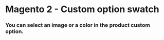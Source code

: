 <h1>Magento 2 - Custom option swatch</h1>

<h3>
You can select an image or a color in the product custom option.
</h3>
